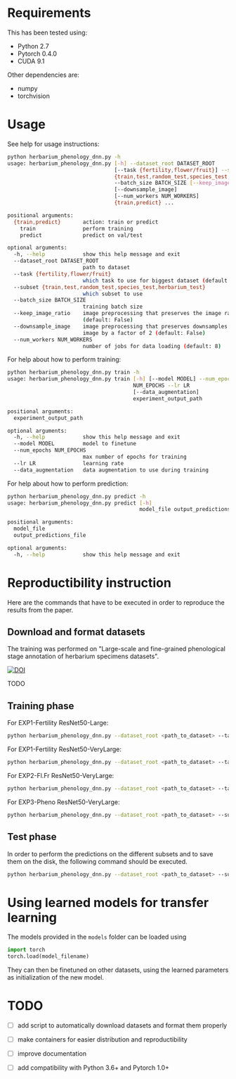 # Requirements

This has been tested using:

* Python 2.7
* Pytorch 0.4.0
* CUDA 9.1

Other dependencies are:

* numpy
* torchvision

# Usage

See help for usage instructions:

```bash
python herbarium_phenology_dnn.py -h
usage: herbarium_phenology_dnn.py [-h] --dataset_root DATASET_ROOT
                                  [--task {fertility,flower/fruit}] --subset
                                  {train,test,random_test,species_test,herbarium_test}
                                  --batch_size BATCH_SIZE [--keep_image_ratio]
                                  [--downsample_image]
                                  [--num_workers NUM_WORKERS]
                                  {train,predict} ...

positional arguments:
  {train,predict}       action: train or predict
    train               perform training
    predict             predict on val/test

optional arguments:
  -h, --help            show this help message and exit
  --dataset_root DATASET_ROOT
                        path to dataset
  --task {fertility,flower/fruit}
                        which task to use for biggest dataset (default: None)
  --subset {train,test,random_test,species_test,herbarium_test}
                        which subset to use
  --batch_size BATCH_SIZE
                        training batch size
  --keep_image_ratio    image preprocessing that preserves the image ratio
                        (default: False)
  --downsample_image    image preprocessing that preserves downsamples the
                        image by a factor of 2 (default: False)
  --num_workers NUM_WORKERS
                        number of jobs for data loading (default: 8)
```

For help about how to perform training:

```bash
python herbarium_phenology_dnn.py train -h
usage: herbarium_phenology_dnn.py train [-h] [--model MODEL] --num_epochs
                                        NUM_EPOCHS --lr LR
                                        [--data_augmentation]
                                        experiment_output_path

positional arguments:
  experiment_output_path

optional arguments:
  -h, --help            show this help message and exit
  --model MODEL         model to finetune
  --num_epochs NUM_EPOCHS
                        max number of epochs for training
  --lr LR               learning rate
  --data_augmentation   data augmentation to use during training
```

For help about how to perform prediction:

```bash
python herbarium_phenology_dnn.py predict -h
usage: herbarium_phenology_dnn.py predict [-h]
                                          model_file output_predictions_file

positional arguments:
  model_file
  output_predictions_file

optional arguments:
  -h, --help            show this help message and exit
```

# Reproductibility instruction

Here are the commands that have to be executed in order to reproduce the results from the paper.

## Download and format datasets

The training was performed on "Large-scale and fine-grained phenological stage annotation of herbarium specimens datasets".

[![DOI](https://zenodo.org/badge/DOI/10.5281/zenodo.2548630.svg)](https://doi.org/10.5281/zenodo.2548630)

TODO

## Training phase

For EXP1-Fertility ResNet50-Large:

```bash
python herbarium_phenology_dnn.py --dataset_root <path_to_dataset> --task fertility --subset train --batch_size 48 --keep_image_ratio --downsample_image train --model resnet50 --num_epochs 45 --lr 0.001 --data_augmentation
```

For EXP1-Fertility ResNet50-VeryLarge:

```bash
python herbarium_phenology_dnn.py --dataset_root <path_to_dataset> --task fertility --subset train --batch_size 12 --keep_image_ratio train --model resnet50 --num_epochs 45 --lr 0.001 --data_augmentation
```

For EXP2-Fl.Fr ResNet50-VeryLarge:

```bash
python herbarium_phenology_dnn.py --dataset_root <path_to_dataset> --task "flower/fruit" --subset train --batch_size 12 --keep_image_ratio train --model resnet50 --num_epochs 45 --lr 0.01 --data_augmentation
```

For EXP3-Pheno ResNet50-VeryLarge:

```bash
python herbarium_phenology_dnn.py --dataset_root <path_to_dataset> --subset train --batch_size 8 --keep_image_ratio train --model resnet50 --num_epochs 30 --lr 0.001 --data_augmentation
```

## Test phase

In order to perform the predictions on the different subsets and to save them on the disk, the following command should be executed.

```bash
python herbarium_phenology_dnn.py --dataset_root <path_to_dataset> --subset <subset> --batch_size 128 --keep_image_ratio predict <model_file> <output_predictions_file>
```

# Using learned models for transfer learning

The models provided in the `models` folder can be loaded using
```python
import torch
torch.load(model_filename)
```

They can then be finetuned on other datasets, using the learned parameters as initialization of the new model.

# TODO

* [ ] add script to automatically download datasets and format them properly
* [ ] make containers for easier distribution and reproductibility
* [ ] improve documentation
* [ ] add compatibility with Python 3.6+ and Pytorch 1.0+


